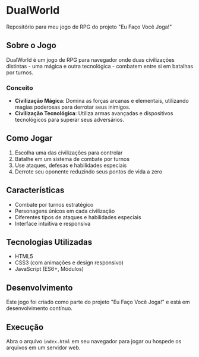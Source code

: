 # DualWorld

Repositório para meu jogo de RPG do projeto "Eu Faço Você Joga!"

## Sobre o Jogo

DualWorld é um jogo de RPG para navegador onde duas civilizações distintas - uma mágica e outra tecnológica - combatem entre si em batalhas por turnos.

### Conceito

- **Civilização Mágica**: Domina as forças arcanas e elementais, utilizando magias poderosas para derrotar seus inimigos.
- **Civilização Tecnológica**: Utiliza armas avançadas e dispositivos tecnológicos para superar seus adversários.

## Como Jogar

1. Escolha uma das civilizações para controlar
2. Batalhe em um sistema de combate por turnos
3. Use ataques, defesas e habilidades especiais
4. Derrote seu oponente reduzindo seus pontos de vida a zero

## Características

- Combate por turnos estratégico
- Personagens únicos em cada civilização
- Diferentes tipos de ataques e habilidades especiais
- Interface intuitiva e responsiva

## Tecnologias Utilizadas

- HTML5
- CSS3 (com animações e design responsivo)
- JavaScript (ES6+, Módulos)

## Desenvolvimento

Este jogo foi criado como parte do projeto "Eu Faço Você Joga!" e está em desenvolvimento contínuo.

## Execução

Abra o arquivo `index.html` em seu navegador para jogar ou hospede os arquivos em um servidor web.

